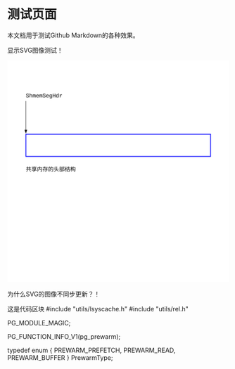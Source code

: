
# 测试页面

本文档用于测试Github Markdown的各种效果。


显示SVG图像测试！

![](d9999.svg)

为什么SVG的图像不同步更新？！

这是代码区块
  #include "utils/lsyscache.h"
  #include "utils/rel.h"

PG_MODULE_MAGIC;

PG_FUNCTION_INFO_V1(pg_prewarm);

typedef enum
{
        PREWARM_PREFETCH,
        PREWARM_READ,
        PREWARM_BUFFER
} PrewarmType;


